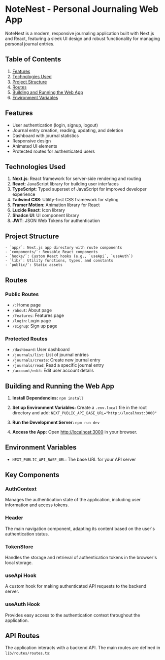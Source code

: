 # NoteNest - Personal Journaling Web App

NoteNest is a modern, responsive journaling application built with Next.js and React, featuring a sleek UI design and robust functionality for managing personal journal entries.

## Table of Contents

1. [Features](#features)
2. [Technologies Used](#technologies-used)
3. [Project Structure](#project-structure)
4. [Routes](#routes)
5. [Building and Running the Web App](#building-and-running-the-web-app)
6. [Environment Variables](#environment-variables)

## Features

- User authentication (login, signup, logout)
- Journal entry creation, reading, updating, and deletion
- Dashboard with journal statistics
- Responsive design
- Animated UI elements
- Protected routes for authenticated users

## Technologies Used

1. **Next.js**: React framework for server-side rendering and routing
2. **React**: JavaScript library for building user interfaces
3. **TypeScript**: Typed superset of JavaScript for improved developer experience
4. **Tailwind CSS**: Utility-first CSS framework for styling
5. **Framer Motion**: Animation library for React
6. **Lucide React**: Icon library
7. **Shadcn UI**: UI component library
8. **JWT**: JSON Web Tokens for authentication

## Project Structure

    - `app/`: Next.js app directory with route components
    - `components/`: Reusable React components
    - `hooks/`: Custom React hooks (e.g., `useApi`, `useAuth`)
    - `lib/`: Utility functions, types, and constants
    - `public/`: Static assets

## Routes

### Public Routes

- `/`: Home page
- `/about`: About page
- `/features`: Features page
- `/login`: Login page
- `/signup`: Sign up page

### Protected Routes

- `/dashboard`: User dashboard
- `/journals/list`: List of journal entries
- `/journals/create`: Create new journal entry
- `/journals/read`: Read a specific journal entry
- `/account/edit`: Edit user account details

## Building and Running the Web App

1. **Install Dependencies:**   ```
   npm install   ```

2. **Set up Environment Variables:**
   Create a `.env.local` file in the root directory and add:   ```
   NEXT_PUBLIC_API_BASE_URL="http://localhost:3000"   ```

3. **Run the Development Server:**   ```
   npm run dev   ```

4. **Access the App:**
   Open [http://localhost:3000](http://localhost:3000) in your browser.

## Environment Variables

- `NEXT_PUBLIC_API_BASE_URL`: The base URL for your API server

## Key Components

### AuthContext

Manages the authentication state of the application, including user information and access tokens.

### Header

The main navigation component, adapting its content based on the user's authentication status.

### TokenStore

Handles the storage and retrieval of authentication tokens in the browser's local storage.

### useApi Hook

A custom hook for making authenticated API requests to the backend server.

### useAuth Hook

Provides easy access to the authentication context throughout the application.

## API Routes

The application interacts with a backend API. The main routes are defined in `lib/routes/routes.ts`:
